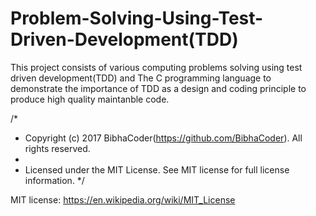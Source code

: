 # Problem-Solving-Using-Test-Driven-Development(TDD)

This project consists of various computing problems solving using test driven development(TDD) and The C programming language to demonstrate the importance of TDD as a design and coding principle to produce high quality maintanble code.

/*
 * Copyright (c) 2017 BibhaCoder(https://github.com/BibhaCoder). All rights reserved.
 *
 * Licensed under the MIT License. See MIT license for full license information.
 */
 
 MIT license: https://en.wikipedia.org/wiki/MIT_License
